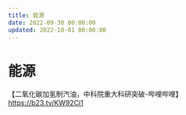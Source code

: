```yaml
---
title: 能源
date: 2022-09-30 00:00:00
updated: 2022-10-01 00:00:00
---
```


# 能源

【二氧化碳加氢制汽油，中科院重大科研突破-哔哩哔哩】 https://b23.tv/KW92Ci1

